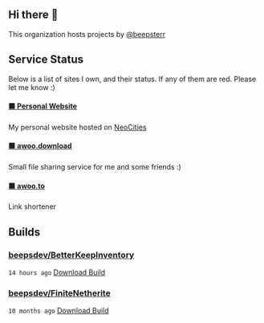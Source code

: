 ## Hi there 👋

This organization hosts projects by [@beepsterr](https://github.com/BeepSterr)
## Service Status
Below is a list of sites I own, and their status. 
If any of them are red. Please let me know :)


#### [🟩 Personal Website](https://beeps.dev)

My personal website hosted on [NeoCities](https://neocities.org/)
#### [🟩 awoo.download](https://awoo.download)

Small file sharing service for me and some friends :)
#### [🟩 awoo.to](https://awoo.to/shorten)

Link shortener

## Builds
### [beepsdev/BetterKeepInventory](https://github.com/beepsdev/BetterKeepInventory)

`14 hours ago` [Download Build](https://github.com/beepsdev/BetterKeepInventory/suites/11625096060/artifacts/603228028)
### [beepsdev/FiniteNetherite](https://github.com/beepsdev/FiniteNetherite)

`10 months ago` [Download Build](https://github.com/beepsdev/FiniteNetherite/suites/6362450050/artifacts/229833502)

